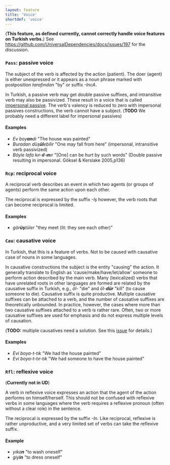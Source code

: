 ```yaml
---
layout: feature
title: 'Voice'
shortdef: 'voice'
---
```


(**This feature, as defined currently, cannot correctly handle voice features on Turkish verbs.**) See https://github.com/UniversalDependencies/docs/issues/197 for the discussion.



### <a name="Pass">`Pass`</a>: passive voice

The subject of the verb is affected by the action (patient).
The doer (agent) is either unexpressed or it appears as a noun phrase marked with postposition _tarafından_ "by" or suffix _-IncA_.

In Turkish, a passive verb may get double passive suffixes, and intransitive verb may also be passivized.
These result in a voice that is called [impersonal passive](https://en.wikipedia.org/wiki/Impersonal_passive_voice).
The verb's valency is reduced to zero with impersonal passives constructions,
the verb cannot have a subject.
(**TODO** We probably need a different label for impersonal passives)

#### Examples

* _Ev boy<b>an</b>dı_  "The house was painted"
* _Buradan düş<b>ül</b>ebilir_ "One may fall from here" (impersonal, intransitive verb passivized)
* _Böyle lafa kır-<b>ıl</b>-<b>ın</b>ır_ "[One] can be hurt by such words" (Double passive resulting in impersonal. Göksel & Kerslake 2005,p136)

### <a name="Rcp">`Rcp`</a>: reciprocal voice

A reciprocal verb describes an event in which two agents (or groups of agents) perform the same action upon each other.

The reciprocal is expressed by the suffix _-Iş_ however,
the verb roots that can become reciprocal is limited.

#### Examples

* _gör<b>üş</b>tüler_ "they meet (lit: they see each other)"

### <a name="Cau">`Cau`</a>: causative voice


In Turkish, that this is a feature of verbs.
Not to be caused with causative case of nouns in some languages.

In causative constructions the subject is the entity "causing" the action. It generally translate to English as 'cause/make/have/let/allow' someone to perform action described by the main verb.
Many (lexicalized) verbs that have unrelated roots in other languages are formed are related by the causative suffix in Turkish, 
e.g., _öl-_ "die" and _öl-<b>dür</b>_ "kill" (to cause someone to die). 
Causative suffix is quite productive.
Multiple causative suffixes can be attached to a verb,
and the number of causative suffixes are theoretically unbounded.
In practice, however, the cases where more than two causative suffixes attached to a verb is rather rare.
Often, two or more causative suffixes are used for emphasis and do not express multiple levels of causation.

(**TODO:** multiple causatives need a solution.  See this [issue](https://github.com/UniversalDependencies/docs/issues/197) for details.)

#### Examples

* _Evi boya-t-tık_ "We had the house painted"
* _Evi boya-t-tır-tık_ "We had someone to have the house painted"

### <a name="Rfl">`Rfl`</a>: reflexive voice

(**Currently not in UD**)

A verb in reflexive voice expresses an action that the agent of the action performs on himself/herself.
This should not be confused with reflexive verbs in some languages where the verb requires a reflexive pronoun (often without a clear role) in the sentence.

The reciprocal is expressed by the suffix _-In_.
Like reciprocal, reflexive is rather unproductive, and a very limited set of verbs can take the reflexive suffix.


#### Example

* _yıka<b>n</b>_ "to wash oneself"
* _giy<b>in</b>_ "to dress oneself"
<!-- Interlanguage links updated Čt lis 12 09:43:08 CET 2020 -->
